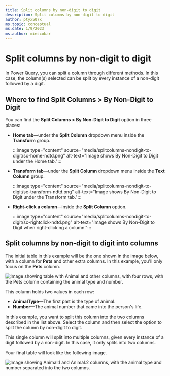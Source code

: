 ```yaml
---
title: Split columns by non-digit to digit
description: Split columns by non-digit to digit
author: ptyx507x
ms.topic: conceptual
ms.date: 1/9/2023
ms.author: miescobar
---
```


# Split columns by non-digit to digit

In Power Query, you can split a column through different methods.
In this case, the column(s) selected can be split by every instance of a non-digit followed by a digit.

## Where to find Split Columns > By Non-Digit to Digit

You can find the **Split Columns > By Non-Digit to Digit** option in three places:

* **Home tab**&mdash;under the **Split Column** dropdown menu inside the **Transform** group.

   :::image type="content" source="media/splitcolumns-nondigit-to-digit/sc-home-ndtd.png" alt-text="Image shows By Non-Digit to Digit under the Home tab.":::

* **Transform tab**&mdash;under the **Split Column** dropdown menu inside the **Text Column** group.

   :::image type="content" source="media/splitcolumns-nondigit-to-digit/sc-transform-ndtd.png" alt-text="Image shows By Non-Digit to Digit under the Transform tab.":::

* **Right-click a column**&mdash;inside the **Split Column** option.

   :::image type="content" source="media/splitcolumns-nondigit-to-digit/sc-rightclick-ndtd.png" alt-text="Image shows By Non-Digit to Digit when right-clicking a column.":::

## Split columns by non-digit to digit into columns

The initial table in this example will be the one shown in the image below, with a column for **Pets** and other extra columns.
In this example, you'll only focus on the **Pets** column.

![Image showing table with Animal and other columns, with four rows, with the Pets column containing the animal type and number.](media/splitcolumns-nondigit-to-digit/sc-before-ndtd.png)

This column holds two values in each row:

* **AnimalType**&mdash;The first part is the type of animal.
* **Number**&mdash;The animal number that came into the person's life.

In this example, you want to split this column into the two columns described in the list above. Select the column and then select the option to split the column by non-digit to digit.

This single column will split into multiple columns, given every instance of a digit followed by a non-digit. In this case, it only splits into two columns.

Your final table will look like the following image.

![Image showing Animal.1 and Animal.2 columns, with the animal type and number separated into the two columns.](media/splitcolumns-nondigit-to-digit/sc-after-ndtd.png)
